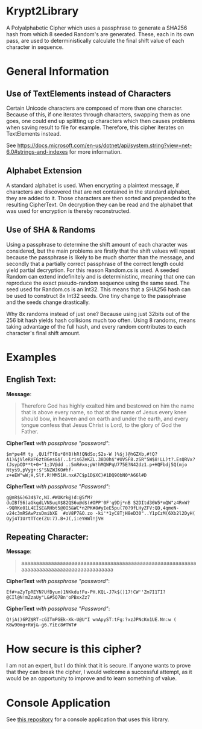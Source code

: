 # Krypt2Library
A Polyalphabetic Cipher which uses a passphrase to generate a SHA256 hash from which 8 seeded Random's are generated. These, each in its own pass, are used to deterministically calculate the final shift value of each character in sequence.

# General Information

## Use of TextElements instead of Characters

Certain Unicode characters are composed of more than one character. Because of this, if one iterates through characters, swapping them as one goes, one could end up splitting up characters which then causes problems when saving result to file for example. Therefore, this cipher iterates on TextElements instead.

See https://docs.microsoft.com/en-us/dotnet/api/system.string?view=net-6.0#strings-and-indexes for more information. 

## Alphabet Extension

A standard alphabet is used. When encrypting a plaintext message, if characters are discovered that are not contained in the standard alphabet, they are added to it. Those characters are then sorted and prepended to the resulting CipherText. On decryption they can be read and the alphabet that was used for encryption is thereby reconstructed.

## Use of SHA & Randoms

Using a passphrase to determine the shift amount of each character was considered, but the main problems are firstly that the shift values will repeat because the passphrase is likely to be much shorter than the message, and secondly that a partially correct passphrase of the correct length could yield partial decryption. For this reason Random.cs is used. A seeded Random can extend indefinitely and is deterministinc, meaning that one can reproduce the exact pseudo-random sequence using the same seed. The seed used for Random.cs is an Int32. This means that a SHA256 hash can be used to construct 8x Int32 seeds. One tiny change to the passphrase and the seeds change drastically.

Why 8x randoms instead of just one? Because using just 32bits out of the 256 bit hash yields hash collisions much too often. Using 8 randoms, means taking advantage of the full hash, and every random contributes to each character's final shift amount.

# Examples

## English Text:  

**Message**:  
>Therefore God has highly exalted him and bestowed on him the name that is above every name, so that at the name of Jesus every knee should bow, in heaven and on earth and under the earth, and every tongue confess that Jesus Christ is Lord, to the glory of God the Father.


**CipherText** *with passphrase "password"*:  
```
$m*pe4M ty ,QU1fTfBu*8Y8)hR!QNdSo;S2s-W )%$j)@hGZXb,#!Q?A1)&jVleRVF6ztBGes&$(..iris6ZeKZL.38D0h$"#UVSF8.zSR"5W$8!LL)t?.EsQRVx?(JsypOD**t+0+'1;3V@dd .:5mR#xn;pW!hMQWPqU775E?N42dz1.p+HQFbdj5Q(mjo Ntys9,pVyg+:$"SNZWJKO#hf-z+eEW"wW;H,Slf.R!MM51H.nxA7C$p1D$XC)#1DQ90bN0*A66l#D
```

**CipherText** *with passphrase "Password"*:  
```
g@nR$&)634$7c,NI.#WOKrk@)d:@5fM?duIBfS6)aGkgdLVNSuqX$82QS6u@d$(#OPP'0F'g9Dj*nB S2DItd36W5*mQW"z4RvW?-9QRKe01L4EI$E&RHbt5@0I5&WC*n2PK#8#yIeE5pu(70?9fLHyZFV:QD,4qmeN-v24c3mRSAwPzsDmibXE  #oV8P7&O.zo -ki'*1yC8TjH8eD30"..Y1pCzM(6Xb2l2DyH( Oyj4T1UrtTTce(ZU:7).B+J(,i:eYHWl!jVH
```

## Repeating Character:  

**Message**:  
> aaaaaaaaaaaaaaaaaaaaaaaaaaaaaaaaaaaaaaaaaaaaaaaaaaaaaaaaaaaaaaaaaaaaaaaaaaaaaaaaaaaaaaaaaa


**CipherText** *with passphrase "password"*:  
```
Ef#+aZyTpREYN?UfByum)1NKkdu!Fu-PH.KQL-J7k$()17!CW''Zm7I1TI?@CIl@N!mZzaUy"L&#5Q7Bn'oPBxxZz7
```

**CipherText** *with passphrase "Password"*:  
```
Q!jA()6PZ$RT-cGITmPGEk-Xk-U@U"I wnApyST:tFg:?xzJPNcKn1UE.Nn:w ( K8w90mg+RWj&-g6.YiEc8#TWT#
```


# How secure is this cipher?

I am not an expert, but I do think that it is secure. If anyone wants to prove that they can break the cipher, I would welcome a successful attempt, as it would be an opportunity to improve and to learn something of value.

# Console Application

See [this repository](https://github.com/Vennotius/KryptConsole) for a console application that uses this library.
